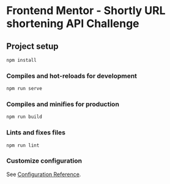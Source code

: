 # Frontend Mentor - Shortly URL shortening API Challenge

## Project setup

```javascript
npm install
```

### Compiles and hot-reloads for development

```javascript
npm run serve
```

### Compiles and minifies for production

```javascript
npm run build
```

### Lints and fixes files

```javascript
npm run lint
```

### Customize configuration

See [Configuration Reference](https://cli.vuejs.org/config/).
